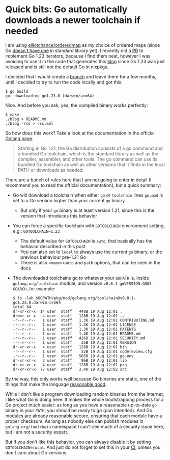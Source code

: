 # Quick bits: Go automatically downloads a newer toolchain if needed

I am using
[elliotchance/orderedmap](https://github.com/elliotchance/orderedmap/) as my
choice of ordered maps (since Go [doesn't have
one](/2024-08-17/01-an-unordered-list-of-things-i-miss-in-go.md) in standard
library yet). I recently did a
[PR](https://github.com/elliotchance/orderedmap/pull/41) to implement Go 1.23
iterators, because I find them neat, however I was avoiding to use it in the
code that generates this [blog](https://github.com/thiagokokada/blog) since Go
1.23 was just released and is still not the default Go in
[nixpkgs](https://github.com/NixOS/nixpkgs).

I decided that I would create a
[branch](https://github.com/thiagokokada/blog/pull/2) and leave there for a few
months, until I decided to try to run the code locally and got this:

```console
$ go build
go: downloading go1.23.0 (darwin/arm64)
```

Nice. And before you ask, yes, the compiled binary works perfectly:

```console
$ make
./blog > README.md
./blog -rss > rss.xml
```

So how does this work? Take a look at the documentation in the official [Golang
page](https://tip.golang.org/doc/toolchain):

> Starting in Go 1.21, the Go distribution consists of a go command and a
> bundled Go toolchain, which is the standard library as well as the compiler,
> assembler, and other tools. The go command can use its bundled Go toolchain
> as well as other versions that it finds in the local PATH or downloads as
> needed.

There are a bunch of rules here that I am not going to enter in detail (I
recommend you to read the official documentation), but a quick summary:

- Go will download a toolchain when either `go` or `toolchain` lines `go.mod`
is set to a Go version higher than your current `go` binary
  + But only if your `go` binary is at least version 1.21, since this is the
  version that introduces this behavior
- You can force a specific toolchain with `GOTOOLCHAIN` environment setting,
e.g.: `GOTOOLCHAIN=1.23`
  + The default value for `GOTOOLCHAIN` is `auto`, that basically has the
  behavior described in this post
  + You can also set to `local` to always use the current `go` binary, or the
  previous behaviour pre-1.21 Go
  + There is also `<name>+auto` and `path` options, that can be seen in the
  docs
- The downloaded toolchains go to whatever your `GOPATH` is, inside
`golang.org/toolchain` module, and version `v0.0.1-goVERSION.GOOS-GOARCH`, for
example:

  ```console
  $ ls -lah $GOPATH/pkg/mod/golang.org/toolchain@v0.0.1-go1.23.0.darwin-arm64
  total 64
  dr-xr-xr-x  14 user  staff   448B 19 Aug 12:01 .
  drwxr-xr-x   4 user  staff   128B 19 Aug 12:01 ..
  -r--r--r--   1 user  staff   1.3K 19 Aug 12:01 CONTRIBUTING.md
  -r--r--r--   1 user  staff   1.4K 19 Aug 12:01 LICENSE
  -r--r--r--   1 user  staff   1.3K 19 Aug 12:01 PATENTS
  -r--r--r--   1 user  staff   1.4K 19 Aug 12:01 README.md
  -r--r--r--   1 user  staff   426B 19 Aug 12:01 SECURITY.md
  -r--r--r--   1 user  staff    35B 19 Aug 12:01 VERSION
  dr-xr-xr-x   4 user  staff   128B 19 Aug 12:01 bin
  -r--r--r--   1 user  staff    52B 19 Aug 12:01 codereview.cfg
  -r--r--r--   1 user  staff   505B 19 Aug 12:01 go.env
  dr-xr-xr-x   3 user  staff    96B 19 Aug 12:01 lib
  dr-xr-xr-x   4 user  staff   128B 19 Aug 12:01 pkg
  dr-xr-xr-x  77 user  staff   2.4K 19 Aug 12:02 src
  ```

By the way, this only works well because Go binaries are static, one of the
things that make the language [reasonable
good](/2024-07-29/02-go-a-reasonable-good-language.md).

While I don't like a program downloading random binaries from the internet, I
like what Go is doing here. It makes the whole bootstrapping process for a Go
project much easier: as long as you have a reasonable up-to-date `go` binary in
your `PATH`, you should be ready to go (pun intended). And Go modules are
already reasonable secure, ensuring that each module have a proper checksum. As
long as nobody else can publish modules in `golang.org/toolchain` namespace I
can't see much of a security issue here, but I am not a security expert.

But if you don't like this behavior, you can always disable it by setting
`GOTOOLCHAIN=local`. And just do not forget to set this in your
[CI](https://brandur.org/fragments/go-version-matrix), unless you don't care
about Go versions.
